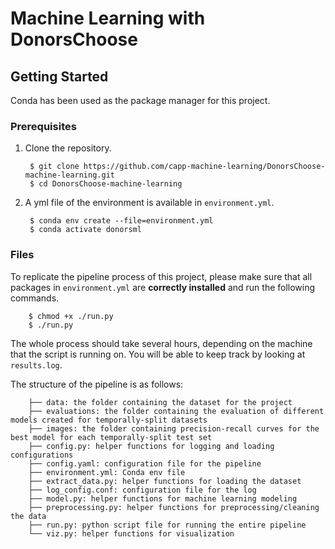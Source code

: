 # Machine Learning with DonorsChoose


## Getting Started

Conda has been used as the package manager for this project.

### Prerequisites

1. Clone the repository.

        $ git clone https://github.com/capp-machine-learning/DonorsChoose-machine-learning.git
        $ cd DonorsChoose-machine-learning

1. A yml file of the environment is available in `environment.yml`.

        $ conda env create --file=environment.yml
        $ conda activate donorsml
        
### Files

To replicate the pipeline process of this project, please make sure that all packages in `environment.yml` are __correctly installed__ and run the following commands.

        $ chmod +x ./run.py
        $ ./run.py

The whole process should take several hours, depending on the machine that the script is running on. You will be able to keep track by looking at `results.log`.

The structure of the pipeline is as follows:

        ├── data: the folder containing the dataset for the project
        ├── evaluations: the folder containing the evaluation of different models created for temporally-split datasets
        ├── images: the folder containing precision-recall curves for the best model for each temporally-split test set
        ├── config.py: helper functions for logging and loading configurations
        ├── config.yaml: configuration file for the pipeline
        ├── environment.yml: Conda env file
        ├── extract_data.py: helper functions for loading the dataset
        ├── log_config.conf: configuration file for the log
        ├── model.py: helper functions for machine learning modeling
        ├── preprocessing.py: helper functions for preprocessing/cleaning the data
        ├── run.py: python script file for running the entire pipeline
        └── viz.py: helper functions for visualization


